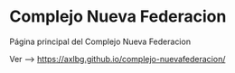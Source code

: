 ﻿# Complejo Nueva Federacion

Página principal del Complejo Nueva Federacion

Ver --> https://axlbg.github.io/complejo-nuevafederacion/
